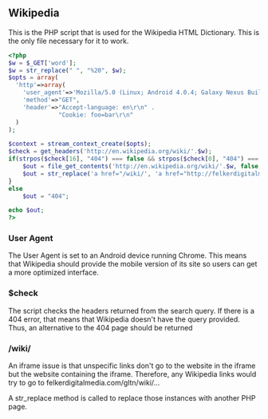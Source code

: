 
## Wikipedia 
This is the PHP script that is used for the Wikipedia HTML Dictionary. This is the only file necessary for it to work.

```PHP
<?php
$w = $_GET['word'];
$w = str_replace(" ", "%20", $w);
$opts = array(
  'http'=>array(
    'user_agent'=>'Mozilla/5.0 (Linux; Android 4.0.4; Galaxy Nexus Build/IMM76B) AppleWebKit/535.19 (KHTML, like Gecko) Chrome/18.0.1025.133 Mobile Safari/535.19',
	'method'=>"GET",
    'header'=>"Accept-language: en\r\n" .
              "Cookie: foo=bar\r\n"
  )
);

$context = stream_context_create($opts);
$check = get_headers('http://en.wikipedia.org/wiki/'.$w);
if(strpos($check[16], "404") === false && strpos($check[0], "404") === false) {
	$out = file_get_contents('http://en.wikipedia.org/wiki/'.$w, false, $context);
	$out = str_replace('a href="/wiki/', 'a href="http://felkerdigitalmedia.com/gltn/dictionaries/dictionary_wiki.php?word=', $out);
}
else
	$out = "404";	

echo $out;
?>
```

### User Agent
The User Agent is set to an Android device running Chrome. This means that Wikipedia should provide the mobile version of its site so users can get a more optimized interface.

### $check
The script checks the headers returned from the search query. If there is a 404 error, that means that Wikipedia doesn't have the query provided. Thus, an alternative to the 404 page should be returned

### /wiki/
An iframe issue is that unspecific links don't go to the website in the iframe but the website containing the iframe. Therefore, any Wikipedia links would try to go to felkerdigitalmedia.com/gltn/wiki/... 

A str_replace method is called to replace those instances with another PHP page.